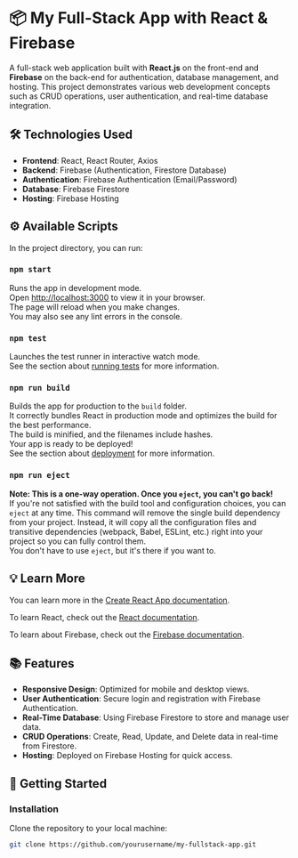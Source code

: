 # 📦 My Full-Stack App with React & Firebase

A full-stack web application built with **React.js** on the front-end and **Firebase** on the back-end for authentication, database management, and hosting. This project demonstrates various web development concepts such as CRUD operations, user authentication, and real-time database integration.

## 🛠️ Technologies Used

- **Frontend**: React, React Router, Axios
- **Backend**: Firebase (Authentication, Firestore Database)
- **Authentication**: Firebase Authentication (Email/Password)
- **Database**: Firebase Firestore
- **Hosting**: Firebase Hosting

## ⚙️ Available Scripts

In the project directory, you can run:

### `npm start`
Runs the app in development mode.  
Open [http://localhost:3000](http://localhost:3000) to view it in your browser.  
The page will reload when you make changes.  
You may also see any lint errors in the console.

### `npm test`
Launches the test runner in interactive watch mode.  
See the section about [running tests](https://facebook.github.io/create-react-app/docs/running-tests) for more information.

### `npm run build`
Builds the app for production to the `build` folder.  
It correctly bundles React in production mode and optimizes the build for the best performance.  
The build is minified, and the filenames include hashes.  
Your app is ready to be deployed!  
See the section about [deployment](https://facebook.github.io/create-react-app/docs/deployment) for more information.

### `npm run eject`
**Note: This is a one-way operation. Once you `eject`, you can't go back!**  
If you're not satisfied with the build tool and configuration choices, you can `eject` at any time. This command will remove the single build dependency from your project. Instead, it will copy all the configuration files and transitive dependencies (webpack, Babel, ESLint, etc.) right into your project so you can fully control them.  
You don't have to use `eject`, but it's there if you want to.

## 💡 Learn More

You can learn more in the [Create React App documentation](https://facebook.github.io/create-react-app/docs/getting-started).

To learn React, check out the [React documentation](https://reactjs.org/).

To learn about Firebase, check out the [Firebase documentation](https://firebase.google.com/docs).

## 📚 Features

- **Responsive Design**: Optimized for mobile and desktop views.
- **User Authentication**: Secure login and registration with Firebase Authentication.
- **Real-Time Database**: Using Firebase Firestore to store and manage user data.
- **CRUD Operations**: Create, Read, Update, and Delete data in real-time from Firestore.
- **Hosting**: Deployed on Firebase Hosting for quick access.

## 🚀 Getting Started

### Installation
Clone the repository to your local machine:
```bash
git clone https://github.com/yourusername/my-fullstack-app.git
